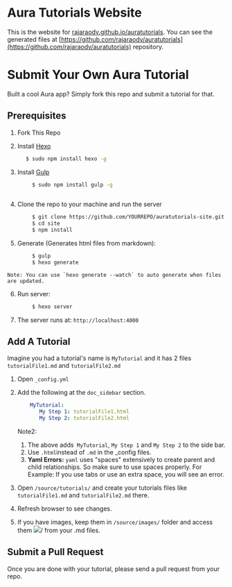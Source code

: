 
# Aura Tutorials Website

This is the website for [rajaraodv.github.io/auratutorials](https://rajaraodv.github.io/auratutorials).
You can see the generated files at [https://github.com/rajaraodv/auratutorials](https://github.com/rajaraodv/auratutorials) repository.

# Submit Your Own Aura Tutorial
Built a cool Aura app? Simply fork this repo and submit a tutorial for that.

## Prerequisites
1.  Fork This Repo
		
2. Install [Hexo](http://hexo.io/)

``` bash
	  $ sudo npm install hexo -g
```
	
3. Install [Gulp](http://gulpjs.com/)
	
``` bash
		$ sudo npm install gulp -g
	
```
	
4. Clone the repo to your machine and run the server

``` bash
		$ git clone https://github.com/YOURREPO/auratutorials-site.git
		$ cd site
		$ npm install
```
		
5. Generate (Generates html files from markdown):
		
``` bash
		$ gulp
		$ hexo generate
```
	Note: You can use `hexo generate --watch` to auto generate when files are updated.
		
6. Run server:
		
``` bash
		$ hexo server
```
7. The server runs at: `http://localhost:4000`


## Add A Tutorial
Imagine you had a tutorial's name is `MyTutorial` and it has 2 files `tutorialFile1.md` and `tutorialFile2.md`

1. Open `_config.yml`
2. Add the following at the `doc_sidebar` section.

	```yaml	
		MyTutorial:
		   My Step 1: tutorialFile1.html
		   My Step 2: tutorialFile2.html
	```
	Note2:
	1. The above adds` MyTutorial`, `My Step 1` and `My Step 2` to the side bar.
	2. Use `.html`instead of `.md` in the _config files.
	3. **Yaml Errors:** `yaml` uses "spaces" extensively to create parent and child relationships. So make sure to use spaces properly. 
		For Example: If you use tabs or use an extra space, you will see an error.
	
3. Open `/source/tutorials/` and create your tutorials files like `tutorialFile1.md` and `tutorialFile2.md` there. 
4. Refresh browser to see changes.
5. If you have images, keep them in `/source/images/` folder and access them <img src="/images/myImageFile.png" />/ from your .md files.

## Submit a Pull Request
Once you are done with your tutorial, please send a pull request from your repo.


